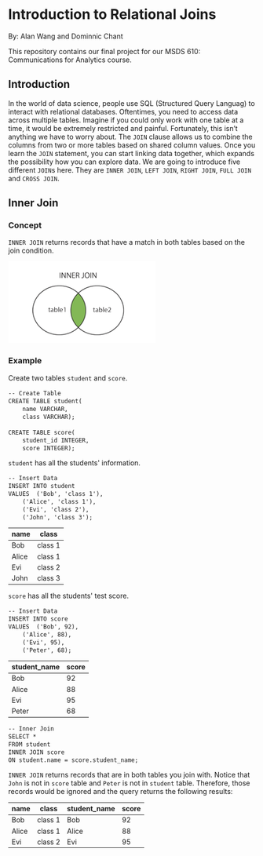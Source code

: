 # Introduction to Relational Joins 

By: Alan Wang and Dominnic Chant

This repository contains our final project for our MSDS 610: Communications for Analytics course.

## Introduction

In the world of data science, people use SQL (Structured Query Languag) to interact with relational databases. Oftentimes, you need to access data across multiple tables. Imagine if you could only work with one table at a time, it would be extremely restricted and painful. Fortunately, this isn’t anything we have to worry about. The `JOIN` clause allows us to combine the columns from two or more tables based on shared column values. Once you learn the `JOIN` statement, you can start linking data together, which expands the possibility how you can explore data. We are going to introduce five different `JOIN`s here. They are `INNER JOIN`, `LEFT JOIN`, `RIGHT JOIN`, `FULL JOIN` and `CROSS JOIN`. 

## Inner Join

### Concept

`INNER JOIN` returns records that have a match in both tables based on the join condition.

<img src=figures/inner_join.png width=300>

### Example

Create two tables `student` and `score`.
```
-- Create Table
CREATE TABLE student(
	name VARCHAR,
	class VARCHAR);

CREATE TABLE score(
	student_id INTEGER,
	score INTEGER);
```

`student` has all the students' information. 
```
-- Insert Data
INSERT INTO student 
VALUES	('Bob', 'class 1'), 
	('Alice', 'class 1'), 
	('Evi', 'class 2'),
	('John', 'class 3');
```

name | class
------------- | ------------- 
Bob | class 1
Alice | class 1
Evi | class 2
John | class 3

`score` has all the students' test score.
```
-- Insert Data
INSERT INTO score 
VALUES	('Bob', 92), 
	('Alice', 88),
	('Evi', 95),
	('Peter', 68);
```

 student_name | score
------------ | -------------
Bob | 92
Alice | 88
Evi | 95
Peter | 68

```
-- Inner Join
SELECT *
FROM student
INNER JOIN score
ON student.name = score.student_name;
```

`INNER JOIN` returns records that are in both tables you join with. Notice that `John` is not in `score` table and `Peter` is not in `student` table. Therefore, those records would be ignored and the query returns the following results:

name | class | student_name | score
------------- | ------------- | ------------- | ------------- 
Bob | class 1 | Bob | 92
Alice | class 1 | Alice | 88
Evi | class 2 | Evi | 95


